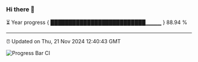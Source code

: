 ### Hi there 👋

⏳ Year progress { ██████████████████████████▁▁▁▁ } 88.94 %

---

⏰ Updated on Thu, 21 Nov 2024 12:40:43 GMT

![Progress Bar CI](https://github.com/liununu/liununu/workflows/Progress%20Bar%20CI/badge.svg)
